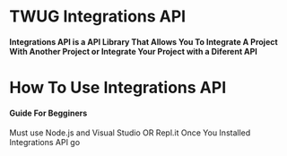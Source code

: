 # TWUG Integrations API
#### Integrations API is a API Library That Allows You To Integrate A Project With Another Project or Integrate Your Project with a Diferent API


# How To Use Integrations API
#### Guide For Begginers
Must use Node.js and Visual Studio OR Repl.it
Once You Installed Integrations API go
